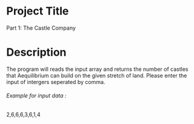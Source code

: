 # Project Title
Part 1: The Castle Company

# Description
The program will reads the input array and returns the number of castles that Aequilibrium can build on the given stretch of land.
Please enter the input of intergers seperated by comma. 

###### Example for input data : 
2,6,6,6,3,6,1,4
